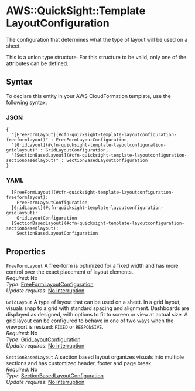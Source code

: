 # AWS::QuickSight::Template LayoutConfiguration<a name="aws-properties-quicksight-template-layoutconfiguration"></a>

The configuration that determines what the type of layout will be used on a sheet\.

This is a union type structure\. For this structure to be valid, only one of the attributes can be defined\.

## Syntax<a name="aws-properties-quicksight-template-layoutconfiguration-syntax"></a>

To declare this entity in your AWS CloudFormation template, use the following syntax:

### JSON<a name="aws-properties-quicksight-template-layoutconfiguration-syntax.json"></a>

```
{
  "[FreeFormLayout](#cfn-quicksight-template-layoutconfiguration-freeformlayout)" : FreeFormLayoutConfiguration,
  "[GridLayout](#cfn-quicksight-template-layoutconfiguration-gridlayout)" : GridLayoutConfiguration,
  "[SectionBasedLayout](#cfn-quicksight-template-layoutconfiguration-sectionbasedlayout)" : SectionBasedLayoutConfiguration
}
```

### YAML<a name="aws-properties-quicksight-template-layoutconfiguration-syntax.yaml"></a>

```
  [FreeFormLayout](#cfn-quicksight-template-layoutconfiguration-freeformlayout):
    FreeFormLayoutConfiguration
  [GridLayout](#cfn-quicksight-template-layoutconfiguration-gridlayout):
    GridLayoutConfiguration
  [SectionBasedLayout](#cfn-quicksight-template-layoutconfiguration-sectionbasedlayout):
    SectionBasedLayoutConfiguration
```

## Properties<a name="aws-properties-quicksight-template-layoutconfiguration-properties"></a>

`FreeFormLayout` <a name="cfn-quicksight-template-layoutconfiguration-freeformlayout"></a>
A free\-form is optimized for a fixed width and has more control over the exact placement of layout elements\.  
_Required_: No  
_Type_: [FreeFormLayoutConfiguration](aws-properties-quicksight-template-freeformlayoutconfiguration.md)  
_Update requires_: [No interruption](https://docs.aws.amazon.com/AWSCloudFormation/latest/UserGuide/using-cfn-updating-stacks-update-behaviors.html#update-no-interrupt)

`GridLayout` <a name="cfn-quicksight-template-layoutconfiguration-gridlayout"></a>
A type of layout that can be used on a sheet\. In a grid layout, visuals snap to a grid with standard spacing and alignment\. Dashboards are displayed as designed, with options to fit to screen or view at actual size\. A grid layout can be configured to behave in one of two ways when the viewport is resized: `FIXED` or `RESPONSIVE`\.  
_Required_: No  
_Type_: [GridLayoutConfiguration](aws-properties-quicksight-template-gridlayoutconfiguration.md)  
_Update requires_: [No interruption](https://docs.aws.amazon.com/AWSCloudFormation/latest/UserGuide/using-cfn-updating-stacks-update-behaviors.html#update-no-interrupt)

`SectionBasedLayout` <a name="cfn-quicksight-template-layoutconfiguration-sectionbasedlayout"></a>
A section based layout organizes visuals into multiple sections and has customized header, footer and page break\.  
_Required_: No  
_Type_: [SectionBasedLayoutConfiguration](aws-properties-quicksight-template-sectionbasedlayoutconfiguration.md)  
_Update requires_: [No interruption](https://docs.aws.amazon.com/AWSCloudFormation/latest/UserGuide/using-cfn-updating-stacks-update-behaviors.html#update-no-interrupt)
